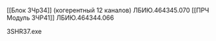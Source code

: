 
[[Блок 3Чр34]] (когерентный 12 каналов) ЛБИЮ.464345.070 
[[ПРЧ  Модуль 3ЧР41]] ЛБИЮ.464344.066 

3SHR37.exe